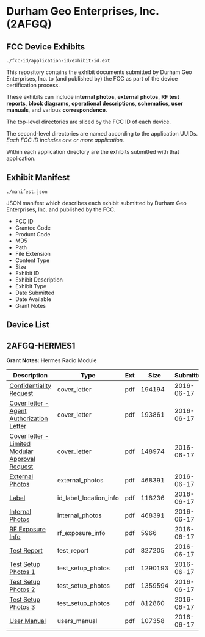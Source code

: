 # Durham Geo Enterprises, Inc. (2AFGQ)
## FCC Device Exhibits

```
./fcc-id/application-id/exhibit-id.ext
```

This repository contains the exhibit documents submitted by Durham Geo Enterprises, Inc. to (and published by) the FCC as part of the device certification process.

These exhibits can include **internal photos**, **external photos**, **RF test reports**, **block diagrams**, **operational descriptions**, **schematics**, **user manuals**, and various **correspondence**.

The top-level directories are sliced by the FCC ID of each device.

The second-level directories are named according to the application UUIDs. *Each FCC ID includes one or more application.*

Within each application directory are the exhibits submitted with that application. 

## Exhibit Manifest

```
./manifest.json
```

JSON manifest which describes each exhibit submitted by Durham Geo Enterprises, Inc. and published by the FCC.

- FCC ID
- Grantee Code
- Product Code
- MD5
- Path
- File Extension
- Content Type
- Size
- Exhibit ID
- Exhibit Description
- Exhibit Type
- Date Submitted
- Date Available
- Grant Notes

## Device List
## 2AFGQ-HERMES1
**Grant Notes:** Hermes Radio Module

| Description | Type | Ext | Size | Submitted | Available |
| ----------- | ---- | --- | ---- | --------- | --------- |
| [Confidentiality Request](2AFGQ-HERMES1/05f7176376e2242c62964ca2a280234a/3031854.pdf) | cover_letter | pdf | 194194 | 2016-06-17 | 2016-06-20 |
| [Cover letter - Agent Authorization Letter](2AFGQ-HERMES1/05f7176376e2242c62964ca2a280234a/3031855.pdf) | cover_letter | pdf | 193861 | 2016-06-17 | 2016-06-20 |
| [Cover letter - Limited Modular Approval Request](2AFGQ-HERMES1/05f7176376e2242c62964ca2a280234a/3031856.pdf) | cover_letter | pdf | 148974 | 2016-06-17 | 2016-06-20 |
| [External Photos](2AFGQ-HERMES1/05f7176376e2242c62964ca2a280234a/3031857.pdf) | external_photos | pdf | 468391 | 2016-06-17 | 2016-06-20 |
| [Label](2AFGQ-HERMES1/05f7176376e2242c62964ca2a280234a/3031859.pdf) | id_label_location_info | pdf | 118236 | 2016-06-17 | 2016-06-20 |
| [Internal Photos](2AFGQ-HERMES1/05f7176376e2242c62964ca2a280234a/3031858.pdf) | internal_photos | pdf | 468391 | 2016-06-17 | 2016-06-20 |
| [RF Exposure Info](2AFGQ-HERMES1/05f7176376e2242c62964ca2a280234a/3031861.pdf) | rf_exposure_info | pdf | 5966 | 2016-06-17 | 2016-06-20 |
| [Test Report](2AFGQ-HERMES1/05f7176376e2242c62964ca2a280234a/3031863.pdf) | test_report | pdf | 827205 | 2016-06-17 | 2016-06-20 |
| [Test Setup Photos 1](2AFGQ-HERMES1/05f7176376e2242c62964ca2a280234a/3031864.pdf) | test_setup_photos | pdf | 1290193 | 2016-06-17 | 2016-06-20 |
| [Test Setup Photos 2](2AFGQ-HERMES1/05f7176376e2242c62964ca2a280234a/3031865.pdf) | test_setup_photos | pdf | 1359594 | 2016-06-17 | 2016-06-20 |
| [Test Setup Photos 3](2AFGQ-HERMES1/05f7176376e2242c62964ca2a280234a/3031866.pdf) | test_setup_photos | pdf | 812860 | 2016-06-17 | 2016-06-20 |
| [User Manual](2AFGQ-HERMES1/05f7176376e2242c62964ca2a280234a/3031867.pdf) | users_manual | pdf | 107358 | 2016-06-17 | 2016-06-20 |
